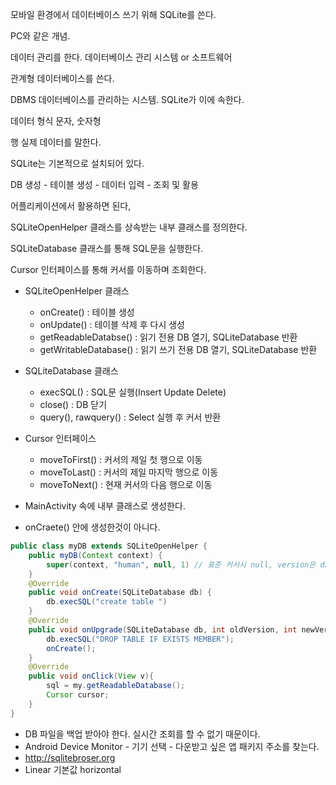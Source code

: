 
모바일 환경에서 데이터베이스 쓰기 위해 SQLite를 쓴다.

PC와 같은 개념.

데이터 관리를 한다. 데이터베이스 관리 시스템 or 소프트웨어

관계형 데이터베이스를 쓴다.

DBMS 데이터베이스를 관리하는 시스템. SQLite가 이에 속한다.

데이터 형식 문자, 숫자형

행 실제 데이터를 말한다.

SQLite는 기본적으로 설치되어 있다.

DB 생성 - 테이블 생성 - 데이터 입력 - 조회 및 활용

어플리케이션에서 활용하면 된다,

SQLiteOpenHelper 클래스를 상속받는 내부 클래스를 정의한다.

SQLiteDatabase 클래스를 통해 SQL문을 실행한다.

Cursor 인터페이스를 통해 커서를 이동하며 조회한다.

- SQLiteOpenHelper 클래스
  - onCreate() : 테이블 생성
  - onUpdate() : 테이블 삭제 후 다시 생성
  - getReadableDatabse() : 읽기 전용 DB 열기, SQLiteDatabase 반환
  - getWritableDatabase() : 읽기 쓰기 전용 DB 열기, SQLiteDatabase 반환
- SQLiteDatabase 클래스
  - execSQL() : SQL문 실행(Insert Update Delete)
  - close() : DB 닫기
  - query(), rawquery() : Select 실행 후 커서 반환
- Cursor 인터페이스
  - moveToFirst() : 커서의 제일 첫 행으로 이동
  - moveToLast() : 커서의 제일 마지막 행으로 이동
  - moveToNext() : 현재 커서의 다음 행으로 이동


- MainActivity 속에 내부 클래스로 생성한다.
- onCraete() 안에 생성한것이 아니다.
```java
public class myDB extends SQLiteOpenHelper {
    public myDB(Context context) {
        super(context, "human", null, 1) // 표준 커서시 null, version은 database 버전
    }
    @Override
    public void onCreate(SQLiteDatabase db) {
        db.execSQL("create table ")
    }
    @Override
    public void onUpgrade(SQLiteDatabase db, int oldVersion, int newVersion){
        db.execSQL("DROP TABLE IF EXISTS MEMBER");
        onCreate();
    }
    @Override
    public void onClick(View v){
        sql = my.getReadableDatabase();
        Cursor cursor;        
    }
}
```
- DB 파일을 백업 받아야 한다. 실시간 조회를 할 수 없기 때문이다.
- Android Device Monitor - 기기 선택 - 다운받고 싶은 앱 패키지 주소를 찾는다.
- http://sqlitebroser.org
- Linear 기본값 horizontal

